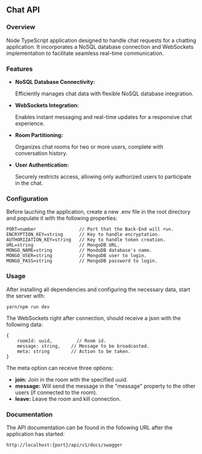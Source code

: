 ## Chat API

### Overview
Node TypeScript application designed to handle chat requests for a chatting application. It incorporates a NoSQL database connection and WebSockets implementation to facilitate seamless real-time communication.

### Features
 - **NoSQL Database Connectivity:**

    Efficiently manages chat data with flexible NoSQL database integration.

 - **WebSockets Integration:**

    Enables instant messaging and real-time updates for a responsive chat experience.

 - **Room Partitioning:**

    Organizes chat rooms for two or more users, complete with conversation history.

 - **User Authentication:**

    Securely restricts access, allowing only authorized users to participate in the chat.

### Configuration
Before lauching the application, create a new .env file in the root directory and populate it with the following properties:
```console
PORT=number                // Port that the Back-End will run.
ENCRYPTION_KEY=string      // Key to handle encryptation.
AUTHORIZATION_KEY=string   // Key to handle token creation.
URL=string                 // MongoDB URL.
MONGO_NAME=string          // MondoDB database's name.
MONGO_USER=string          // MongoDB user to login.
MONGO_PASS=string          // MongoDB password to login.
```

### Usage
After installing all dependencies and configuring the necessary data, start the server with:
```console
yarn/npm run dev
```

The WebSockets right after connection, should receive a json with the following data:
```console
{
    roomId: uuid,         // Room id.
    message: string,    // Message to be broadcasted.
    meta: string        // Action to be taken.
}
```

The meta option can receive three options:
 - **join:** Join in the room with the specified uuid.
 - **message:** Will send the message in the "message" property to the other users (if connected to the room).
 - **leave:** Leave the room and kill connection.

### Documentation
The API documentation can be found in the following URL after the application has started:
```console
http://localhost:{port}/api/v1/docs/swagger
```

